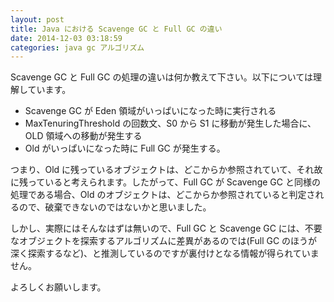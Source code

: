 ```yaml
---
layout: post
title: Java における Scavenge GC と Full GC の違い
date: 2014-12-03 03:18:59
categories: java gc アルゴリズム
---
```

<!-- {% raw %} -->
<p>Scavenge GC と Full GC の処理の違いは何か教えて下さい。以下については理解しています。</p>

<ul>
<li>Scavenge GC が Eden 領域がいっぱいになった時に実行される</li>
<li>MaxTenuringThreshold の回数文、S0 から S1 に移動が発生した場合に、OLD 領域への移動が発生する</li>
<li>Old がいっぱいになった時に Full GC が発生する。</li>
</ul>

<p>つまり、Old に残っているオブジェクトは、どこからか参照されていて、それ故に残っていると考えられます。したがって、Full GC が Scavenge GC と同様の処理である場合、Old のオブジェクトは、どこからか参照されていると判定されるので、破棄できないのではないかと思いました。</p>

<p>しかし、実際にはそんなはずは無いので、Full GC と Scavenge GC には、不要なオブジェクトを探索するアルゴリズムに差異があるのでは(Full GC のほうが深く探索するなど)、と推測しているのですが裏付けとなる情報が得られていません。</p>

<p>よろしくお願いします。</p>
<!-- {% endraw %} -->

